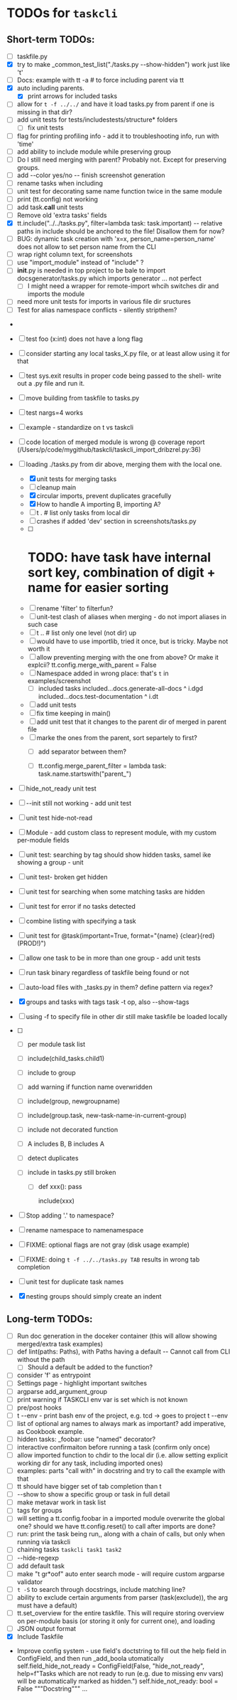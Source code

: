 # TODOs for `taskcli`

## Short-term TODOs:
- [ ] taskfile.py
- [x] try to make  _common_test_list("./tasks.py --show-hidden")   work just like 't'
- [ ] Docs: example with tt -a  # to force including parent via tt
- [x] auto including parents.
  - [x] print arrows for included tasks
- [ ] allow for   `t -f ../../`  and have it load tasks.py from parent if one is missing in that dir?
- [ ] add unit tests for tests/includestests/structure* folders
  - [ ] fix unit tests
- [ ] flag for printing profiling info - add it to troubleshooting info, run with 'time'
- [ ]  add ability to include module while preserving group
  - [ ] Do I still need merging with parent? Probably not. Except for preserving groups.
- [ ] add --color yes/no -- finish screenshot generation
- [ ] rename tasks when including
- [ ] unit test for decorating same name function twice in the same module
- [ ] print (tt.config) not working
- [ ] add task.__call__  unit tests
- [ ] Remove old 'extra tasks' fields
- [x] tt.include("../../tasks.py", filter=lambda task: task.important) -- relative paths in include should be anchored to the file! Disallow them for now?
- [ ] BUG: dynamic task creation with  'x=x, person_name=person_name' does not allow to set person name from the CLI
- [ ] wrap right column text, for screenshots
- [ ] use "import_module" instead of "include" ?
- [ ] __init__.py is needed in top project to be bale to import docsgenerator/tasks.py which imports generator ... not perfect
  - [ ] I might need a wrapper for remote-import whcih switches dir and imports the module
- [ ] need more unit tests for imports in various file dir sructures
- [ ] Test for alias namespace conflicts - silently stripthem?
-
- [ ] test foo (x:int)   does not have a long flag
- [ ] consider starting any local tasks_X.py file, or at least allow using it for that
- [ ] test sys.exit results in proper code being passed to the shell- write out a .py file and run it.
- [ ] move building from taskfile to tasks.py
- [ ] test nargs=4 works
- [ ] example - standardize on t vs taskcli
- [ ] code location of merged module is wrong @ coverage report (/Users/p/code/mygithub/taskcli/taskcli_import_dribzrel.py:36)
- [ ] loading ./tasks.py from dir above, merging them with the local one.
  - [x] unit tests for merging tasks
  - [ ] cleanup main
  - [x] circular imports, prevent duplicates gracefully
  - [x] How to handle A importing B, importing A?
  - [ ] t .  # list only tasks from local dir
  - [ ] crashes if added 'dev' section in screenshots/tasks.py
  - [ ] # TODO: have task have internal sort key, combination of digit + name for easier sorting
  - [ ] rename 'filter' to filterfun?
  - [ ] unit-test clash of aliases when merging - do not import aliases in such case
  - [ ] t .. # list only one level (not dir) up
  - [ ] would have to use importlib, tried it once, but is tricky. Maybe not worth it
  - [ ] allow preventing merging with the one from above? Or make it explcii?  tt.config.merge_with_parent = False
  - [ ] Namespace added in wrong place: that's `t` in examples/screenshot
    - [ ] included tasks
          included...docs.generate-all-docs ^ i.dgd
          included...docs.test-documentation ^ i.dt
  - [ ] add unit tests
  - [ ] fix time keeping in main()
  - [ ] add unit test that it changes to the parent dir of merged in parent file
  - [ ] marke the ones from the parent, sort separtely to first?
    - [ ] add separator between them?
    - [ ] tt.config.merge_parent_filter = lambda task: task.name.startswith("parent_")


- [ ] hide_not_ready unit test
- [ ] --init still not working - add unit test
- [ ] unit test hide-not-read
- [ ] Module - add custom class to represent module, with my custom per-module fields
- [ ] unit test: searching by tag should show hidden tasks, samel ike showing a group - unit
- [ ] unit test- broken get hidden

- [ ] unit test for searching when some matching tasks are hidden
- [ ] unit test for error if no tasks detected
- [ ] combine listing with specifying a task
- [ ] unit test for  @task(important=True, format="{name} {clear}{red}(PROD!)")
- [ ] allow one task to be in more than one group - add unit tests
- [ ] run task binary regardless of taskfile being found or not
- [ ] auto-load files with _tasks.py in them? define pattern via regex?

- [x] groups and tasks with tags  task -t op, also --show-tags
- [ ] using -f to specify file in other dir still make taskfile be loaded locally

- [ ]
  - [ ] per module task list
  - [ ] include(child_tasks.child1)
  - [ ] include to group

  - [ ] add warning if function name overwridden
  - [ ] include(group, newgroupname)
  - [ ] include(group.task, new-task-name-in-current-group)
  - [ ] include not decorated function
  - [ ] A includes B, B includes A
  - [ ] detect duplicates
  - [ ] include in tasks.py still broken
    - [ ] def xxx():
            pass

        include(xxx)
- [ ] Stop adding '.' to namespace?
- [ ] rename namespace to namenamespace
- [ ] FIXME: optional flags are not gray (disk usage example)
- [ ] FIXME: doing `t -f ../../tasks.py TAB` results in wrong tab completion
- [ ] unit test for duplicate task names
- [x] nesting groups should simply create an indent




## Long-term TODOs:
- [ ] Run doc generation in the doceker container (this will allow showing merged/extra task examples)
- [ ] def lint(paths: Paths), with Paths having a default -- Cannot call from CLI without the path
  - [ ] Should a default be added to the function?
- [ ] consider 'f' as entrypoint
- [ ] Settings page - highlight important switches
- [ ] argparse add_argument_group
- [ ] print warning if TASKCLI env var is set which is not known
- [ ] pre/post hooks
- [ ] t --env - print bash env of the project, e.g. tcd -> goes to project t --env
- [ ] list of optional arg names to always mark as important?  add imperative, as Cookbook example.
- [ ] hidden tasks: _foobar: use "named" decorator?
- [ ] interactive confirmaiton before running a task (confirm only once)
- [ ] allow imported function to chdir to the local dir (i.e. allow setting explicit working dir for any task, including imported ones)
- [ ] examples: parts "call with" in docstring and try to call the example with that
- [ ] tt should have bigger set of tab completion than t
- [ ] --show to show a specific group or task in full detail
- [ ] make metavar work in task list
- [ ] tags for groups
- [ ] will setting a tt.config.foobar in a imported module overwrite the global one? should we have tt.config.reset() to call after imports are done?
- [ ] run: print the task being run,, along with a chain of calls, but only when running via taskcli
- [ ] chaining tasks  `taskcli task1 task2`
- [ ] --hide-regexp
- [ ] add default task
- [ ] make "t gr*oof" auto enter search mode - will require custom argparse validator
- [ ] `t -S` to search through docstrings, include matching line?
- [ ] ability to exclude certain arguments from parser (task(exclude)), the arg must have a default)
- [ ] tt.set_overview for the entire taskfile. This will require storing overview on per-module basis (or storing it only for current one), and loading
- [ ] JSON output format
- [x] Include Taskfile
- Improve config system - use field's doctstring to fill out the help field in ConfigField, and then run _add_boola utomatically
    self.field_hide_not_ready = ConfigField(False, "hide_not_ready",  help=f"Tasks which are not ready to run (e.g. due to missing env vars) will be automatically marked as hidden.")
    self.hide_not_ready: bool = False
    """Docstring"""
    ...
